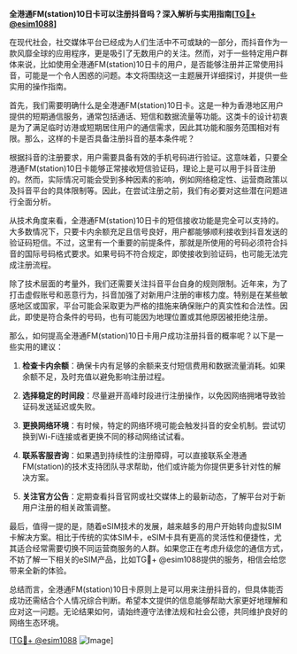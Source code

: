 **全港通FM(station)10日卡可以注册抖音吗？深入解析与实用指南[[TG💪+ @esim1088](https://t.me/s/esim1088)]**

在现代社会，社交媒体平台已经成为人们生活中不可或缺的一部分，而抖音作为一款风靡全球的应用程序，更是吸引了无数用户的关注。然而，对于一些特定用户群体来说，比如使用全港通FM(station)10日卡的用户，是否能够注册并正常使用抖音，可能是一个令人困惑的问题。本文将围绕这一主题展开详细探讨，并提供一些实用的操作指南。

首先，我们需要明确什么是全港通FM(station)10日卡。这是一种为香港地区用户提供的短期通信服务，通常包括通话、短信和数据流量等功能。这类卡的设计初衷是为了满足临时访港或短期居住用户的通信需求，因此其功能和服务范围相对有限。那么，这样的卡是否具备注册抖音的基本条件呢？

根据抖音的注册要求，用户需要具备有效的手机号码进行验证。这意味着，只要全港通FM(station)10日卡能够正常接收短信验证码，理论上是可以用于抖音注册的。然而，实际情况可能会受到多种因素的影响，例如网络稳定性、运营商政策以及抖音平台的具体限制等。因此，在尝试注册之前，我们有必要对这些潜在问题进行全面分析。

从技术角度来看，全港通FM(station)10日卡的短信接收功能是完全可以支持的。大多数情况下，只要卡内余额充足且信号良好，用户都能够顺利接收到抖音发送的验证码短信。不过，这里有一个重要的前提条件，那就是所使用的号码必须符合抖音的国际号码格式要求。如果号码不符合规定，即使接收到验证码，也可能无法完成注册流程。

除了技术层面的考量外，我们还需要关注抖音平台自身的规则限制。近年来，为了打击虚假账号和恶意行为，抖音加强了对新用户注册的审核力度。特别是在某些敏感地区或国家，平台可能会采取更为严格的措施来确保账户的真实性和合法性。因此，即使是符合条件的号码，也有可能因为地理位置或其他原因被拒绝注册。

那么，如何提高全港通FM(station)10日卡用户成功注册抖音的概率呢？以下是一些实用的建议：

1. **检查卡内余额**：确保卡内有足够的余额来支付短信费用和数据流量消耗。如果余额不足，及时充值以避免影响注册过程。
   
2. **选择稳定的时间段**：尽量避开高峰时段进行注册操作，以免因网络拥堵导致验证码发送延迟或失败。

3. **更换网络环境**：有时候，特定的网络环境可能会触发抖音的安全机制。尝试切换到Wi-Fi连接或者更换不同的移动网络试试看。

4. **联系客服咨询**：如果遇到持续性的注册障碍，可以直接联系全港通FM(station)的技术支持团队寻求帮助，他们或许能为你提供更多针对性的解决方案。

5. **关注官方公告**：定期查看抖音官网或社交媒体上的最新动态，了解平台对于新用户注册的相关政策调整。

最后，值得一提的是，随着eSIM技术的发展，越来越多的用户开始转向虚拟SIM卡解决方案。相比于传统的实体SIM卡，eSIM卡具有更高的灵活性和便捷性，尤其适合经常需要切换不同运营商服务的人群。如果您正在考虑升级您的通信方式，不妨了解一下相关的eSIM产品，比如TG💪+ @esim1088提供的服务，相信会给您带来全新的体验。

总结而言，全港通FM(station)10日卡原则上是可以用来注册抖音的，但具体能否成功还需结合个人情况综合判断。希望本文提供的信息能够帮助大家更好地理解和应对这一问题。无论结果如何，请始终遵守法律法规和社会公德，共同维护良好的网络生态环境。

[[TG💪+ @esim1088](https://t.me/s/esim1088) ![Image](https://i.postimg.cc/4NQfJmqS/Snipaste-2025-05-13-00-14-12.png)]